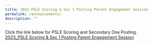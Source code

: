 ```yaml
---
title: 2023 PSLE Scoring & Sec 1 Posting Parent Engagement Session
permalink: /announcements/
description: ""
---
```

Click the link below for PSLE Scoring and Secondary One Posting.<br>
[2023_PSLE Scoring &amp; Sec 1 Posting Parent Engagement Session](/files/Announcements/2023_psle%20scoring%20&amp;%20sec%201%20posting%20parent%20engagement%20session.pdf)[](/files/Announcements/2023_psle%20scoring%20&amp;%20sec%201%20posting%20parent%20engagement%20session.pdf)